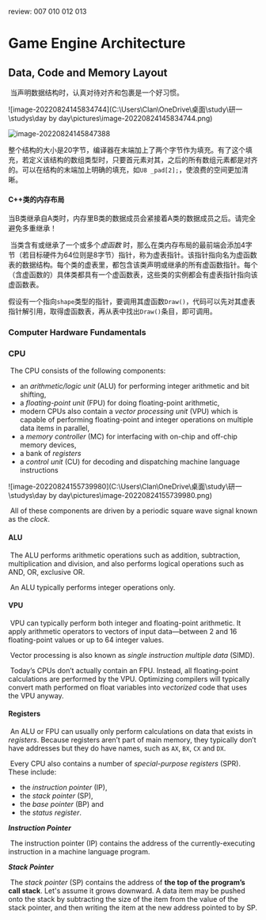 review: 007 010 012 013

# Game Engine Architecture

## Data, Code and Memory Layout

​	当声明数据结构时，认真对待对齐和包裹是一个好习惯。

![image-20220824145834744](C:\Users\Clan\OneDrive\桌面\study\研一\studys\day by day\pictures\image-20220824145834744.png)

![image-20220824145847388](C:\Users\Clan\AppData\Roaming\Typora\typora-user-images\image-20220824145847388.png)

​	整个结构的大小是20字节，编译器在末端加上了两个字节作为填充。有了这个填充，若定义该结构的数组类型时，只要首元素对其，之后的所有数组元素都是对齐的。可以在结构的末端加上明确的填充，如`U8 _pad[2];`，使浪费的空间更加清晰。

#### C++类的内存布局

​	当B类继承自A类时，内存里B类的数据成员会紧接着A类的数据成员之后。请完全避免多重继承！

​	当类含有或继承了一个或多个*虚函数* 时，那么在类内存布局的最前端会添加4字节（若目标硬件为64位则是8字节）指针，称为虚表指针。该指针指向名为虚函数表的数据结构。每个类的虚表里，都包含该类声明或继承的所有虚函数指针。每个（含虚函数的）具体类都具有一个虚函数表，这些类的实例都会有虚表指针指向该虚函数表。

​	假设有一个指向`shape`类型的指针，要调用其虚函数`Draw()`，代码可以先对其虚表指针解引用，取得虚函数表，再从表中找出`Draw()`条目，即可调用。

### Computer Hardware Fundamentals

### CPU

​	The CPU consists of the following components:

- an *arithmetic/logic unit* (ALU) for performing integer arithmetic and bit shifting,
- a *floating-point unit* (FPU) for doing floating-point arithmetic,
- modern CPUs also contain a *vector processing unit* (VPU) which is capable of performing floating-point and integer operations on multiple data items in parallel,
- a *memory controller* (MC) for interfacing with on-chip and off-chip memory devices,
- a bank of *registers*
- a *control unit* (CU) for decoding and dispatching machine language instructions

![image-20220824155739980](C:\Users\Clan\OneDrive\桌面\study\研一\studys\day by day\pictures\image-20220824155739980.png)

​	All of these components are driven by a periodic square wave signal known as the *clock*.

#### ALU

​	The ALU performs arithmetic operations such as addition, subtraction, multiplication and division, and also performs logical operations such as AND, OR, exclusive OR.

​	An ALU typically performs integer operations only.

#### VPU

​	VPU can typically perform both integer and floating-point arithmetic. It apply arithmetic operators to vectors of input data—between $2$ and $16$ floating-point values or up to 64 integer values.

​	Vector processing is also known as *single instruction multiple data* (SIMD).

​	Today’s CPUs don’t actually contain an FPU. Instead, all floating-point calculations are performed by the VPU. Optimizing compilers will typically convert math performed on float variables into *vectorized* code that uses the VPU anyway.

#### Registers

​	An ALU or FPU can usually only perform calculations on data that exists in *registers*. Because registers aren’t part of main memory, they typically don’t have addresses but they do have names, such as `AX`, `BX`, `CX` and `DX`.

​	Every CPU also contains a number of *special-purpose registers* (SPR). These include:

- the *instruction pointer* (IP),
- the *stack pointer* (SP),
- the *base pointer* (BP) and
- the *status register*.

***Instruction Pointer***

​	The instruction pointer (IP) contains the address of the currently-executing instruction in a machine language program.

***Stack Pointer***

​	The *stack pointer* (SP) contains the address of **the top of the program’s call stack**. Let's assume it grows downward. A data item may be pushed onto the stack by subtracting the size of the item from the value of the stack pointer, and then writing the item at the new address pointed to by SP.